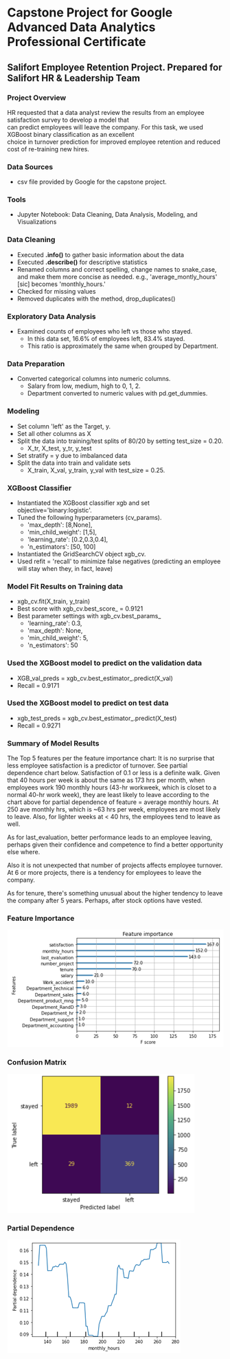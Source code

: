 # Capstone Project for Google Advanced Data Analytics Professional Certificate
## Salifort Employee Retention Project. Prepared for Salifort HR & Leadership Team

### Project Overview
HR requested that a data analyst review the results from an employee satisfaction survey to develop a model that  
can predict employees will leave the company. For this task, we used XGBoost binary classification as an excellent   
choice in turnover prediction for improved employee retention and reduced cost of re-training new hires.
### Data Sources
- csv file provided by Google for the capstone project.

### Tools
- Jupyter Notebook: Data Cleaning, Data Analysis, Modeling, and Visualizations

### Data Cleaning
- Executed **.info()** to gather basic information about the data
- Executed **.describe()** for descriptive statistics
- Renamed columns and correct spelling, change names to snake_case, and make them more concise as needed.
  e.g., 'average_montly_hours' [sic] becomes 'monthly_hours.'
- Checked for missing values
- Removed duplicates with the method, drop_duplicates()

### Exploratory Data Analysis
- Examined counts of employees who left vs those who stayed.
  - In this data set, 16.6% of employees left, 83.4% stayed.
  - This ratio is approximately the same when grouped by Department.
  
### Data Preparation
- Converted categorical columns into numeric columns.
  - Salary from low, medium, high to 0, 1, 2.
  - Department converted to numeric values with pd.get_dummies.

### Modeling
- Set column 'left' as the Target, y.
- Set all other columns as X
- Split the data into training/test splits of 80/20 by setting test_size = 0.20.
  - X_tr, X_test, y_tr, y_test
- Set stratify = y due to imbalanced data
- Split the data into train and validate sets
  - X_train, X_val, y_train, y_val with test_size = 0.25.

### XGBoost Classifier
- Instantiated the XGBoost classifier xgb and set objective='binary:logistic'. 
- Tuned the following hyperparameters (cv_params). 
  - 'max_depth': [8,None], 
  - 'min_child_weight': [1,5],
  - 'learning_rate': [0.2,0.3,0.4],
  - 'n_estimators': [50, 100]
- Instantiated the GridSearchCV object xgb_cv. 
- Used refit = 'recall' to minimize false negatives (predicting an employee will stay when they, in fact, leave)

### Model Fit Results on Training data
- xgb_cv.fit(X_train, y_train)
- Best score with xgb_cv.best_score_ = 0.9121
- Best parameter settings with xgb_cv.best_params_
  - 'learning_rate': 0.3,
  - 'max_depth': None,
  - 'min_child_weight': 5,
  - 'n_estimators': 50
 
### Used the XGBoost model to predict on the validation data
  - XGB_val_preds = xgb_cv.best_estimator_.predict(X_val)
  - Recall = 0.9171

### Used the XGBoost model to predict on test data
  - xgb_test_preds = xgb_cv.best_estimator_.predict(X_test)
  - Recall = 0.9271
 
### Summary of Model Results
The Top 5 features per the feature importance chart: It is no surprise that less employee satisfaction is a predictor of turnover. See partial dependence chart below. Satisfaction of 0.1 or less is a definite walk.
Given that 40 hours per week is about the same as 173 hrs per month, when employees work 190 monthly hours (43-hr workweek, which is closet to a normal 40-hr work week), they are least likely to leave according to the chart above for partial dependence of feature = average monthly hours. At 250 ave monthly hrs, which is ~63 hrs per week, employees are most likely to leave. Also, for lighter weeks at < 40 hrs, the employees tend to leave as well.

As for last_evaluation, better performance leads to an employee leaving, perhaps given their confidence and competence to find a better opportunity else where.

Also it is not unexpected that number of projects affects employee turnover. At 6 or more projects, there is a tendency for employees to leave the company.

As for tenure, there's something unusual about the higher tendency to leave the company after 5 years. Perhaps, after stock options have vested.

### Feature Importance
!["SalifortCapstoneProjectFeatureImportance](https://github.com/israelh88/Capstone-Google_Advanced_Data_Analytics/blob/main/images/Screenshot%202024-02-28%20154746.png?raw=true)

### Confusion Matrix
!["SalifortCapstoneProjectConfusionMatrix"](https://github.com/israelh88/Capstone-Google_Advanced_Data_Analytics/blob/main/images/Screenshot%202024-02-28%20020321.png?raw=true)

### Partial Dependence
![SalifortCapstoneProjectFeatureImportance](https://github.com/israelh88/Capstone-Google_Advanced_Data_Analytics/blob/main/images/Screenshot%202024-02-28%20155004.png?raw=true)
